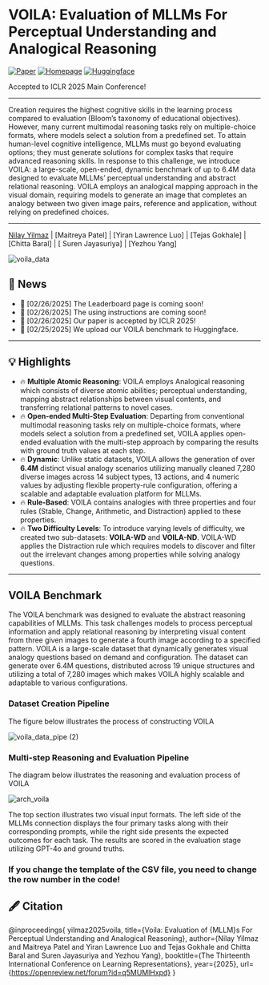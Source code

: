 # VOILA: Evaluation of MLLMs For Perceptual Understanding and Analogical Reasoning

[![Paper](https://img.shields.io/badge/Paper-Available-blue)]() 
[![Homepage](https://img.shields.io/badge/Homepage-Visit-green)]() 
[![Huggingface](https://img.shields.io/badge/Huggingface-Model-orange)](https://huggingface.co/datasets/nlylmz/VOILA)

Accepted to ICLR 2025 Main Conference!  

---

Creation requires the highest cognitive skills in the learning process compared to evaluation (Bloom’s taxonomy of educational objectives). However, many current multimodal reasoning tasks rely on multiple-choice formats, where models select a solution from a predefined set. To attain human-level cognitive intelligence, MLLMs must go beyond evaluating options; they must generate solutions for complex tasks that require advanced reasoning skills. In response to this challenge, we introduce VOILA: a large-scale, open-ended, dynamic benchmark of up to 6.4M data designed to evaluate MLLMs’ perceptual understanding and abstract relational reasoning. VOILA employs an analogical mapping approach in the visual domain, requiring models to generate an image that completes an analogy between two given image pairs, reference and application, without relying on predefined choices.

---

[Nilay Yilmaz](https://www.linkedin.com/in/nilay-yilmaz/) | [Maitreya Patel] | [Yiran Lawrence Luo] | [Tejas Gokhale] | [Chitta Baral] | [ Suren Jayasuriya] | [Yezhou Yang] 

![voila_data](https://github.com/user-attachments/assets/19f07148-d4d2-4340-9edd-114150aa3f9a)

## 📢 News  
- 🚀 [02/26/2025] The Leaderboard page is coming soon!
- 🚀 [02/26/2025] The using instructions are coming soon! 
- 🚀 [02/26/2025] Our paper is accepted by ICLR 2025!  
- 🚀 [02/25/2025] We upload our VOILA benchmark to Huggingface.  

---

## 💡 Highlights  
- 🔥 **Multiple Atomic Reasoning**: VOILA employs Analogical reasoning which consists of diverse atomic abilities; perceptual understanding, mapping abstract relationships between visual contents, and transferring relational patterns to novel cases.
- 🔥 **Open-ended Multi-Step Evaluation**: Departing from conventional multimodal reasoning tasks rely on multiple-choice formats, where models select a solution from a predefined set, VOILA applies open-ended evaluation with the multi-step approach by comparing the results with ground truth values at each step.
- 🔥 **Dynamic**: Unlike static datasets, VOILA allows the generation of over **6.4M** distinct visual analogy scenarios utilizing manually cleaned 7,280 diverse images across 14 subject types, 13 actions, and 4 numeric values by adjusting flexible property-rule configuration, offering a scalable and adaptable evaluation platform for MLLMs.
- 🔥 **Rule-Based**: VOILA contains analogies with three properties and four rules (Stable, Change, Arithmetic, and Distraction) applied to these properties.
- 🔥 **Two Difficulty Levels**: To introduce varying levels of difficulty, we created two sub-datasets: **VOILA-WD** and **VOILA-ND**. VOILA-WD applies the Distraction rule which requires models to discover and filter out the irrelevant changes among properties while solving analogy questions.
---

##  VOILA Benchmark  

The VOILA benchmark was designed to evaluate the abstract reasoning capabilities of MLLMs. This task challenges models to process perceptual information and apply relational reasoning by interpreting visual content from three given images to generate a fourth image according to a specified pattern. VOILA is a large-scale dataset that dynamically generates visual analogy questions based on demand and configuration. The dataset can generate over 6.4M questions, distributed across 19 unique structures and utilizing a total of 7,280 images which makes VOILA highly scalable and adaptable to various configurations.

### Dataset Creation Pipeline

The figure below illustrates the process of constructing VOILA

![voila_data_pipe (2)](https://github.com/user-attachments/assets/cbe21812-4173-4bb6-a132-a4f05e86790f)


### Multi-step Reasoning and Evaluation Pipeline 

The diagram below illustrates the reasoning and evaluation process of VOILA

![arch_voila](https://github.com/user-attachments/assets/23b13e8b-e330-4d14-bb37-29c80b45f5ce)

The top section illustrates two visual input formats. The left side of the MLLMs connection displays the four primary tasks along with their corresponding prompts, while the right side presents the expected outcomes for each task. The results are scored in the evaluation stage utilizing GPT-4o and ground truths.

### If you change the template of the CSV file, you need to change the row number in the code!

## 🖋️ Citation  

@inproceedings{
yilmaz2025voila,
title={Voila: Evaluation of {MLLM}s For Perceptual Understanding and Analogical Reasoning},
author={Nilay Yilmaz and Maitreya Patel and Yiran Lawrence Luo and Tejas Gokhale and Chitta Baral and Suren Jayasuriya and Yezhou Yang},
booktitle={The Thirteenth International Conference on Learning Representations},
year={2025},
url={https://openreview.net/forum?id=q5MUMlHxpd}
}


